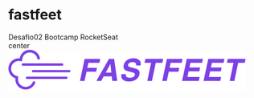# fastfeet
Desafio02 Bootcamp RocketSeat<br>
center <img src="https://github.com/JP2021/fastfeet/blob/master/logo.png"></img>
